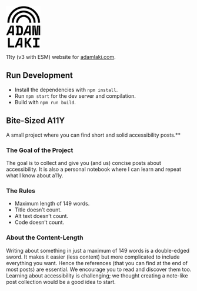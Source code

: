 <p>
  <a href="https://adamlaki.com/">
    <br/>
    <img src="./.github/adam-laki-logo.svg" alt="Adam Laki" width="93" height="112">
    <br/>
  </a>
</p>

11ty (v3 with ESM) website for [adamlaki.com](https://adamlaki.com).

## Run Development

- Install the dependencies with `npm install`.
- Run `npm start` for the dev server and compilation.
- Build with `npm run build`.

## Bite-Sized A11Y

A small project where you can find short and solid accessibility posts.**

### The Goal of the Project

The goal is to collect and give you (and us) concise posts about accessibility. It is also a personal notebook where I can learn and repeat what I know about a11y.

### The Rules

- Maximum length of 149 words.
- Title doesn’t count.
- Alt text doesn’t count.
- Code doesn’t count.

### About the Content-Length

Writing about something in just a maximum of 149 words is a double-edged sword. It makes it easier (less content) but more complicated to include everything you want. Hence the references (that you can find at the end of most posts) are essential. We encourage you to read and discover them too. Learning about accessibility is challenging; we thought creating a note-like post collection would be a good idea to start.
